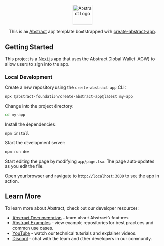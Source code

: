 <div align="center">
    <img src="https://raw.githubusercontent.com/jarrodwatts/create-abstract-app/1b526bf4db9036edcc3df000e2af7a7cd7c5a77d/public/abs-green.svg" alt="Abstract Logo" width="64" />
    <br />
    <p>This is an <a href="https://abs.xyz" target="_blank" rel="noopener noreferrer">Abstract</a> app template bootstrapped with <a href="https://docs.abs.xyz" target="_blank" rel="noopener noreferrer">create-abstract-app</a>.</p>
</div>

## Getting Started

This project is a [Next.js](https://nextjs.org/) app that uses the Abstract Global Wallet (AGW) to allow users to sign into the app.

### Local Development

Create a new repository using the `create-abstract-app` CLI:

```bash
npx @abstract-foundation/create-abstract-app@latest my-app
```

Change into the project directory:

```bash
cd my-app
```

Install the dependencies:

```bash
npm install
```

Start the development server:

```bash
npm run dev
```

Start editing the page by modifying `app/page.tsx`. The page auto-updates as you edit the file.

Open your browser and navigate to [`http://localhost:3000`](http://localhost:3000) to see the app in action.

## Learn More

To learn more about Abstract, check out our developer resources:

- [Abstract Documentation](https://docs.abs.xyz) - learn about Abstract&rsquo;s features.
- [Abstract Examples](https://github.com/abstract-foundation/examples) - view example repositories for best practices and common use cases.
- [YouTube](https://www.youtube.com/@AbstractBlockchain) - watch our technical tutorials and explainer videos.
- [Discord](https://discord.gg/abstractchain) - chat with the team and other developers in our community.
